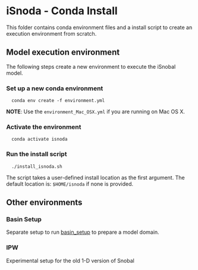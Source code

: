 # iSnoda - Conda Install

This folder contains conda environment files and a install script to create 
an execution environment from scratch.

## Model execution environment
The following steps create a new environment to execute the iSnobal model.

### Set up a new conda environment
```
  conda env create -f environment.yml
```
**NOTE**: Use the `environment_Mac_OSX.yml` if you are running on Mac OS X.

### Activate the environment
```
  conda activate isnoda
```

### Run the install script
```
  ./install_isnoda.sh
```
The script takes a user-defined install location as the first argument. The
default location is: `$HOME/isnoda` if none is provided.

## Other environments
### Basin Setup
Separate setup to run [basin_setup](https://github.com/USDA-ARS-NWRC/basin_setup)
to prepare a model domain.

### IPW
Experimental setup for the old 1-D version of Snobal

